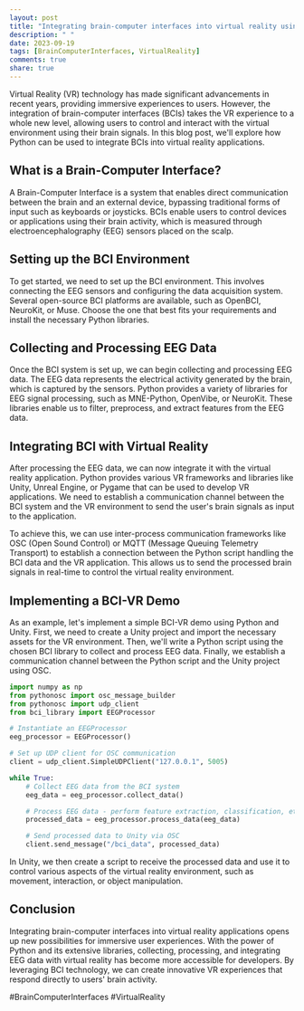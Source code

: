 ```yaml
---
layout: post
title: "Integrating brain-computer interfaces into virtual reality using Python scripts"
description: " "
date: 2023-09-19
tags: [BrainComputerInterfaces, VirtualReality]
comments: true
share: true
---
```


Virtual Reality (VR) technology has made significant advancements in recent years, providing immersive experiences to users. However, the integration of brain-computer interfaces (BCIs) takes the VR experience to a whole new level, allowing users to control and interact with the virtual environment using their brain signals. In this blog post, we'll explore how Python can be used to integrate BCIs into virtual reality applications.

## What is a Brain-Computer Interface?

A Brain-Computer Interface is a system that enables direct communication between the brain and an external device, bypassing traditional forms of input such as keyboards or joysticks. BCIs enable users to control devices or applications using their brain activity, which is measured through electroencephalography (EEG) sensors placed on the scalp.

## Setting up the BCI Environment

To get started, we need to set up the BCI environment. This involves connecting the EEG sensors and configuring the data acquisition system. Several open-source BCI platforms are available, such as OpenBCI, NeuroKit, or Muse. Choose the one that best fits your requirements and install the necessary Python libraries.

## Collecting and Processing EEG Data

Once the BCI system is set up, we can begin collecting and processing EEG data. The EEG data represents the electrical activity generated by the brain, which is captured by the sensors. Python provides a variety of libraries for EEG signal processing, such as MNE-Python, OpenVibe, or NeuroKit. These libraries enable us to filter, preprocess, and extract features from the EEG data.

## Integrating BCI with Virtual Reality

After processing the EEG data, we can now integrate it with the virtual reality application. Python provides various VR frameworks and libraries like Unity, Unreal Engine, or Pygame that can be used to develop VR applications. We need to establish a communication channel between the BCI system and the VR environment to send the user's brain signals as input to the application.

To achieve this, we can use inter-process communication frameworks like OSC (Open Sound Control) or MQTT (Message Queuing Telemetry Transport) to establish a connection between the Python script handling the BCI data and the VR application. This allows us to send the processed brain signals in real-time to control the virtual reality environment.

## Implementing a BCI-VR Demo

As an example, let's implement a simple BCI-VR demo using Python and Unity. First, we need to create a Unity project and import the necessary assets for the VR environment. Then, we'll write a Python script using the chosen BCI library to collect and process EEG data. Finally, we establish a communication channel between the Python script and the Unity project using OSC.

```python
import numpy as np
from pythonosc import osc_message_builder
from pythonosc import udp_client
from bci_library import EEGProcessor

# Instantiate an EEGProcessor
eeg_processor = EEGProcessor()

# Set up UDP client for OSC communication
client = udp_client.SimpleUDPClient("127.0.0.1", 5005)

while True:
    # Collect EEG data from the BCI system
    eeg_data = eeg_processor.collect_data()

    # Process EEG data - perform feature extraction, classification, etc.
    processed_data = eeg_processor.process_data(eeg_data)

    # Send processed data to Unity via OSC
    client.send_message("/bci_data", processed_data)
```

In Unity, we then create a script to receive the processed data and use it to control various aspects of the virtual reality environment, such as movement, interaction, or object manipulation.

## Conclusion

Integrating brain-computer interfaces into virtual reality applications opens up new possibilities for immersive user experiences. With the power of Python and its extensive libraries, collecting, processing, and integrating EEG data with virtual reality has become more accessible for developers. By leveraging BCI technology, we can create innovative VR experiences that respond directly to users' brain activity.

#BrainComputerInterfaces #VirtualReality